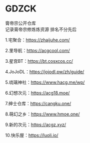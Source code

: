 # GDZCK
膏帝宗公开仓库  
记录膏帝宗修炼炼资源
排名不分先后


1.宅聚合：https://zhaijuhe.com/

2.里导航：https://acgcool.com/

3.星宫BT：https://bt.cosxcos.cc/

4.JoJoDL：https://jojodl.pw/zh/guide/

5.琉璃神社：https://www.hacg.me/wp/

6.幻想次元：https://acg18.moe/

7.绅士仓库：https://cangku.one/

8.萌幻之乡：https://www.hmoe.one/

9.新的次元：https://acgz.xyz/

10.快乐屋：https://luoli.io/




















































































































